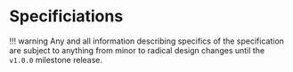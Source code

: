 Specificiations
===============

!!! warning
    Any and all information describing specifics of the specification are subject to anything from minor to radical
    design changes until the `v1.0.0` milestone release.

